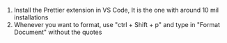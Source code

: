 1) Install the Prettier extension in VS Code, It is the one with around 10 mil installations
2) Whenever you want to format, use "ctrl + Shift + p" and type in "Format Document" without the quotes
